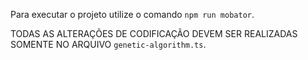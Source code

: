 Para executar o projeto utilize o comando `npm run mobator`.

TODAS AS ALTERAÇÕES DE CODIFICAÇÃO DEVEM SER REALIZADAS SOMENTE NO ARQUIVO `genetic-algorithm.ts`.
